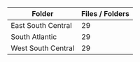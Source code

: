 | Folder             |   Files / Folders |
|--------------------|-------------------|
| East South Central |                29 |
| South Atlantic     |                29 |
| West South Central |                29 |